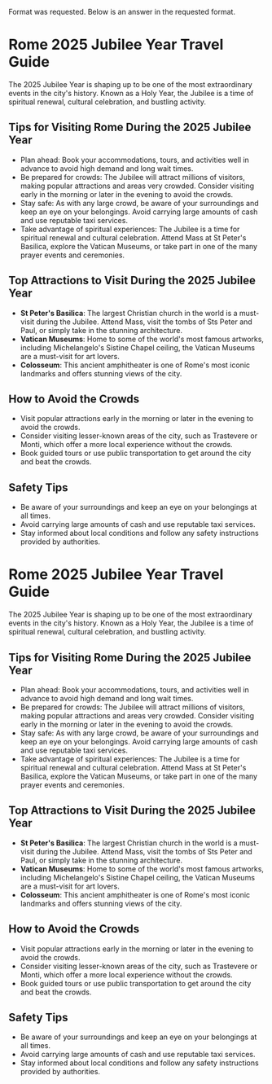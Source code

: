 Format was requested. Below is an answer in the requested format.


# Rome 2025 Jubilee Year Travel Guide

The 2025 Jubilee Year is shaping up to be one of the most extraordinary events in the city's history. Known as a Holy Year, the Jubilee is a time of spiritual renewal, cultural celebration, and bustling activity.

## Tips for Visiting Rome During the 2025 Jubilee Year

*   Plan ahead: Book your accommodations, tours, and activities well in advance to avoid high demand and long wait times.
*   Be prepared for crowds: The Jubilee will attract millions of visitors, making popular attractions and areas very crowded. Consider visiting early in the morning or later in the evening to avoid the crowds.
*   Stay safe: As with any large crowd, be aware of your surroundings and keep an eye on your belongings. Avoid carrying large amounts of cash and use reputable taxi services.
*   Take advantage of spiritual experiences: The Jubilee is a time for spiritual renewal and cultural celebration. Attend Mass at St Peter's Basilica, explore the Vatican Museums, or take part in one of the many prayer events and ceremonies.

## Top Attractions to Visit During the 2025 Jubilee Year

*   **St Peter's Basilica**: The largest Christian church in the world is a must-visit during the Jubilee. Attend Mass, visit the tombs of Sts Peter and Paul, or simply take in the stunning architecture.
*   **Vatican Museums**: Home to some of the world's most famous artworks, including Michelangelo's Sistine Chapel ceiling, the Vatican Museums are a must-visit for art lovers.
*   **Colosseum**: This ancient amphitheater is one of Rome's most iconic landmarks and offers stunning views of the city.

## How to Avoid the Crowds

*   Visit popular attractions early in the morning or later in the evening to avoid the crowds.
*   Consider visiting lesser-known areas of the city, such as Trastevere or Monti, which offer a more local experience without the crowds.
*   Book guided tours or use public transportation to get around the city and beat the crowds.

## Safety Tips

*   Be aware of your surroundings and keep an eye on your belongings at all times.
*   Avoid carrying large amounts of cash and use reputable taxi services.
*   Stay informed about local conditions and follow any safety instructions provided by authorities.

# Rome 2025 Jubilee Year Travel Guide

The 2025 Jubilee Year is shaping up to be one of the most extraordinary events in the city's history. Known as a Holy Year, the Jubilee is a time of spiritual renewal, cultural celebration, and bustling activity.

## Tips for Visiting Rome During the 2025 Jubilee Year

*   Plan ahead: Book your accommodations, tours, and activities well in advance to avoid high demand and long wait times.
*   Be prepared for crowds: The Jubilee will attract millions of visitors, making popular attractions and areas very crowded. Consider visiting early in the morning or later in the evening to avoid the crowds.
*   Stay safe: As with any large crowd, be aware of your surroundings and keep an eye on your belongings. Avoid carrying large amounts of cash and use reputable taxi services.
*   Take advantage of spiritual experiences: The Jubilee is a time for spiritual renewal and cultural celebration. Attend Mass at St Peter's Basilica, explore the Vatican Museums, or take part in one of the many prayer events and ceremonies.

## Top Attractions to Visit During the 2025 Jubilee Year

*   **St Peter's Basilica**: The largest Christian church in the world is a must-visit during the Jubilee. Attend Mass, visit the tombs of Sts Peter and Paul, or simply take in the stunning architecture.
*   **Vatican Museums**: Home to some of the world's most famous artworks, including Michelangelo's Sistine Chapel ceiling, the Vatican Museums are a must-visit for art lovers.
*   **Colosseum**: This ancient amphitheater is one of Rome's most iconic landmarks and offers stunning views of the city.

## How to Avoid the Crowds

*   Visit popular attractions early in the morning or later in the evening to avoid the crowds.
*   Consider visiting lesser-known areas of the city, such as Trastevere or Monti, which offer a more local experience without the crowds.
*   Book guided tours or use public transportation to get around the city and beat the crowds.

## Safety Tips

*   Be aware of your surroundings and keep an eye on your belongings at all times.
*   Avoid carrying large amounts of cash and use reputable taxi services.
*   Stay informed about local conditions and follow any safety instructions provided by authorities.